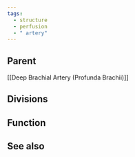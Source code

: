 ```yaml
---
tags:
  - structure
  - perfusion
  - " artery"
---
```


## Parent
[[Deep Brachial Artery (Profunda Brachii)]]


## Divisions



## Function




## See also

